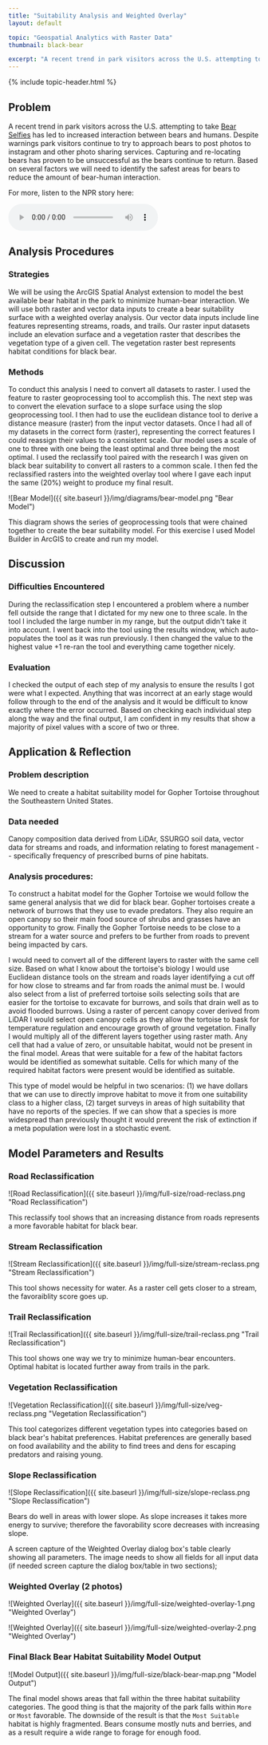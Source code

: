 ```yaml
---
title: "Suitability Analysis and Weighted Overlay"
layout: default

topic: "Geospatial Analytics with Raster Data"
thumbnail: black-bear

excerpt: "A recent trend in park visitors across the U.S. attempting to take Bear Selfies has led to increased interaction between bears and humans.  Despite warnings park visitors continue to try to approach bears to post photos to instagram and other photo sharing services.  Capturing and re-locating bears has proven to be unsuccessful as the bears continue to return.  Based on several factors we will need to identify the safest areas for bears to reduce the amount of bear-human interaction."
---
```


{% include topic-header.html %}

## Problem

A recent trend in park visitors across the U.S. attempting to take [Bear Selfies](http://www.npr.org/2014/10/31/360300892/selfies-with-bears-prompt-warning-from-park-rangers) has led to increased interaction between bears and humans.  Despite warnings park visitors continue to try to approach bears to post photos to instagram and other photo sharing services.  Capturing and re-locating bears has proven to be unsuccessful as the bears continue to return.  Based on several factors we will need to identify the safest areas for bears to reduce the amount of bear-human interaction.

For more, listen to the NPR story here:  

<audio controls>
  <source src="{{ '/assets/bear-selfies.mp3' | prepend: site.baseurl }}" type="audio/mpeg"> post.url 
  Your browser does not support html5 audio.
</audio>
<br>

## Analysis Procedures

### Strategies

We will be using the ArcGIS Spatial Analyst extension to model the best available bear habitat in the park to minimize human-bear interaction.  We will use both raster and vector data inputs to create a bear suitability surface with a weighted overlay analysis.  Our vector data inputs include line features representing streams, roads, and trails.  Our raster input datasets include an elevation surface and a vegetation raster that describes the vegetation type of a given cell.  The vegetation raster best represents habitat conditions for black bear.

### Methods

To conduct this analysis I need to convert all datasets to raster.  I used the feature to raster geoprocessing tool to accomplish this.  The next step was to convert the elevation surface to a slope surface using the slop geoprocessing tool.  I then had to use the euclidean distance tool to derive a distance measure (raster) from the input vector datasets. Once I had all of my datasets in the correct form (raster), representing the correct features I could reassign their values to a consistent scale.  Our model uses a scale of one to three with one being the least optimal and three being the most optimal.  I used the reclassify tool paired with the research I was given on black bear suitability to convert all rasters to a common scale.  I then fed the reclassified rasters into the weighted overlay tool where I gave each input the same (20%) weight to produce my final result.

![Bear Model]({{ site.baseurl }}/img/diagrams/bear-model.png "Bear Model")

This diagram shows the series of geoprocessing tools that were chained together to create the bear suitability model.  For this exercise I used Model Builder in ArcGIS to create and run my model.
  
## Discussion

### Difficulties Encountered

During the reclassification step I encountered a problem where a number fell outside the range that I dictated for my new one to three scale.  In the tool I included the large number in my range, but the output didn't take it into account.  I went back into the tool using the results window, which auto-populates the tool as it was run previously.  I then changed the value to the highest value +1 re-ran the tool and everything came together nicely.

### Evaluation

I checked the output of each step of my analysis to ensure the results I got were what I expected.  Anything that was incorrect at an early stage would follow through to the end of the analysis and it would be difficult to know exactly where the error occurred.  Based on checking each individual step along the way and the final output, I am confident in my results that show a majority of pixel values with a score of two or three.

## Application & Reflection

### Problem description

We need to create a habitat suitability model for Gopher Tortoise throughout the Southeastern United States.

### Data needed

Canopy composition data derived from LiDAr, SSURGO soil data, vector data for streams and roads, and information relating to forest management -- specifically frequency of prescribed burns of pine habitats.

### Analysis procedures:

To construct a habitat model for the Gopher Tortoise we would follow the same general analysis that we did for black bear.  Gopher tortoises create a network of burrows that they use to evade predators.  They also require an open canopy so their main food source of shrubs and grasses have an opportunity to grow.  Finally the Gopher Tortoise needs to be close to a stream for a water source and prefers to be further from roads to prevent being impacted by cars.

I would need to convert all of the different layers to raster with the same cell size.  Based on what I know about the tortoise's biology I would use Euclidean distance tools on the stream and roads layer identifying a cut off for how close to streams and far from roads the animal must be.  I would also select from a list of preferred tortoise soils selecting soils that are easier for the tortoise to excavate for burrows, and soils that drain well as to avoid flooded burrows.  Using a raster of percent canopy cover derived from LiDAR I would select open canopy cells as they allow the tortoise to bask for temperature regulation and encourage growth of ground vegetation.  Finally I would multiply all of the different layers together using raster math.  Any cell that had a value of zero, or unsuitable habitat, would not be present in the final model.  Areas that were suitable for a few of the habitat factors would be identified as somewhat suitable.  Cells for which many of the required habitat factors were present would be identified as suitable.

This type of model would be helpful in two scenarios: (1) we have dollars that we can use to directly improve habitat to move it from one suitability class to a higher class, (2) target surveys in areas of high suitability that have no reports of the species.  If we can show that a species is more widespread than previously thought it would prevent the risk of extinction if a meta population were lost in a stochastic event.

## Model Parameters and Results

### Road Reclassification

![Road Reclassification]({{ site.baseurl }}/img/full-size/road-reclass.png "Road Reclassification")

This reclassify tool shows that an increasing distance from roads represents a more favorable habitat for black bear.

### Stream Reclassification

![Stream Reclassification]({{ site.baseurl }}/img/full-size/stream-reclass.png "Stream Reclassification")

This tool shows necessity for water.  As a raster cell gets closer to a stream, the favoraiblity score goes up.

### Trail Reclassification

![Trail Reclassification]({{ site.baseurl }}/img/full-size/trail-reclass.png "Trail Reclassification")

This tool shows one way we try to minimize human-bear encounters.  Optimal habitat is located further away from trails in the park.

### Vegetation Reclassification

![Vegetation Reclassification]({{ site.baseurl }}/img/full-size/veg-reclass.png "Vegetation Reclassification")

This tool categorizes different vegetation types into categories based on black bear's habitat preferences.  Habitat preferences are generally based on food availability and the ability to find trees and dens for escaping predators and raising young.

### Slope Reclassification

![Slope Reclassification]({{ site.baseurl }}/img/full-size/slope-reclass.png "Slope Reclassification")

Bears do well in areas with lower slope.  As slope increases it takes more energy to survive; therefore the favorability score decreases with increasing slope.

A screen capture of the Weighted Overlay dialog box's table clearly showing all parameters. The image needs to show all fields for all input data (if needed screen capture the dialog box/table in two sections);

### Weighted Overlay (2 photos)
![Weighted Overlay]({{ site.baseurl }}/img/full-size/weighted-overlay-1.png "Weighted Overlay")<br>

![Weighted Overlay]({{ site.baseurl }}/img/full-size/weighted-overlay-2.png "Weighted Overlay")<br>

### Final Black Bear Habitat Suitability Model Output
![Model Output]({{ site.baseurl }}/img/full-size/black-bear-map.png "Model Output")

The final model shows areas that fall within the three habitat suitability categories.  The good thing is that the majority of the park falls within `More` or `Most` favorable.  The downside of the result is that the `Most Suitable` habitat is highly fragmented.  Bears consume mostly nuts and berries, and as a result require a wide range to forage for enough food.